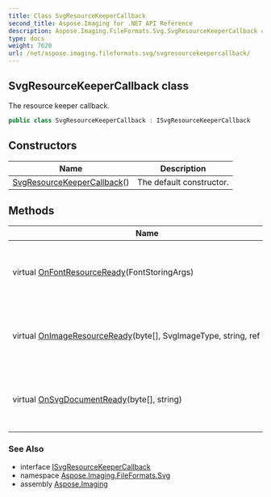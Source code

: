 ```yaml
---
title: Class SvgResourceKeeperCallback
second_title: Aspose.Imaging for .NET API Reference
description: Aspose.Imaging.FileFormats.Svg.SvgResourceKeeperCallback class. The resource keeper callback
type: docs
weight: 7620
url: /net/aspose.imaging.fileformats.svg/svgresourcekeepercallback/
---
```

## SvgResourceKeeperCallback class

The resource keeper callback.

```csharp
public class SvgResourceKeeperCallback : ISvgResourceKeeperCallback
```

## Constructors

| Name | Description |
| --- | --- |
| [SvgResourceKeeperCallback](svgresourcekeepercallback/)() | The default constructor. |

## Methods

| Name | Description |
| --- | --- |
| virtual [OnFontResourceReady](../../aspose.imaging.fileformats.svg/svgresourcekeepercallback/onfontresourceready/)(FontStoringArgs) | Called when the font resource is ready for export. |
| virtual [OnImageResourceReady](../../aspose.imaging.fileformats.svg/svgresourcekeepercallback/onimageresourceready/)(byte[], SvgImageType, string, ref bool) | Called when the image resource is ready for export. |
| virtual [OnSvgDocumentReady](../../aspose.imaging.fileformats.svg/svgresourcekeepercallback/onsvgdocumentready/)(byte[], string) | Called when the SVG document is ready for export. |

### See Also

* interface [ISvgResourceKeeperCallback](../isvgresourcekeepercallback/)
* namespace [Aspose.Imaging.FileFormats.Svg](../../aspose.imaging.fileformats.svg/)
* assembly [Aspose.Imaging](../../)


